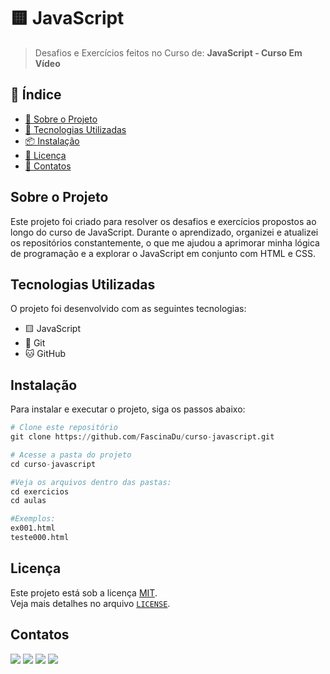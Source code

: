 # 🟨 JavaScript

> Desafios e Exercícios feitos no Curso de: **JavaScript - Curso Em Vídeo**

## 📖 Índice

- [📌 Sobre o Projeto](#sobre-o-projeto)
- [🚀 Tecnologias Utilizadas](#tecnologias-utilizadas)
- [📦 Instalação](#instalação)
- [📜 Licença](#licença)
- [💬 Contatos](#contatos)

## Sobre o Projeto

Este projeto foi criado para resolver os desafios e exercícios propostos ao longo do curso de JavaScript. Durante o aprendizado, organizei e atualizei os repositórios constantemente, o que me ajudou a aprimorar minha lógica de programação e a explorar o JavaScript em conjunto com HTML e CSS.

## Tecnologias Utilizadas

O projeto foi desenvolvido com as seguintes tecnologias:

- 🟨 JavaScript
- 💾 Git
- 🐱 GitHub

## Instalação

Para instalar e executar o projeto, siga os passos abaixo:

```py
# Clone este repositório
git clone https://github.com/FascinaDu/curso-javascript.git

# Acesse a pasta do projeto
cd curso-javascript

#Veja os arquivos dentro das pastas:
cd exercicios
cd aulas

#Exemplos:
ex001.html
teste000.html
```

## Licença

Este projeto está sob a licença [MIT](LICENSE).  
Veja mais detalhes no arquivo [`LICENSE`](LICENSE).

## Contatos
<div> 
  <a href="https://www.youtube.com/@fascinadu" target="_blank"><img src="https://img.shields.io/badge/YouTube-FF0000?style=for-the-badge&logo=youtube&logoColor=white" target="_blank"></a>
  <a href="https://www.instagram.com/fascinadu/" target="_blank"><img src="https://img.shields.io/badge/-Instagram-%23E4405F?style=for-the-badge&logo=instagram&logoColor=white" target="_blank"></a>
  <a href = "mailto:eduardofascinamiranda07@gmail.com"><img src="https://img.shields.io/badge/-Gmail-%23333?style=for-the-badge&logo=gmail&logoColor=white" target="_blank"></a>
  <a href="https://www.linkedin.com/in/eduardofascina/" target="_blank"><img src="https://img.shields.io/badge/-LinkedIn-%230077B5?style=for-the-badge&logo=linkedin&logoColor=white" target="_blank"></a> 

</div>